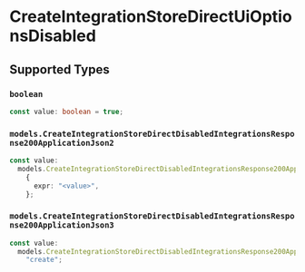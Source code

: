 # CreateIntegrationStoreDirectUiOptionsDisabled


## Supported Types

### `boolean`

```typescript
const value: boolean = true;
```

### `models.CreateIntegrationStoreDirectDisabledIntegrationsResponse200ApplicationJson2`

```typescript
const value:
  models.CreateIntegrationStoreDirectDisabledIntegrationsResponse200ApplicationJson2 =
    {
      expr: "<value>",
    };
```

### `models.CreateIntegrationStoreDirectDisabledIntegrationsResponse200ApplicationJson3`

```typescript
const value:
  models.CreateIntegrationStoreDirectDisabledIntegrationsResponse200ApplicationJson3 =
    "create";
```

